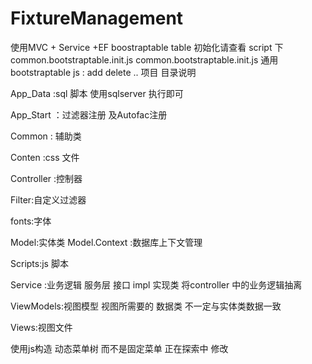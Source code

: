 # FixtureManagement

使用MVC + Service +EF  boostraptable table 初始化请查看 script 下 common.bootstraptable.init.js
 common.bootstraptable.init.js 通用bootstraptable js : add delete ..
项目 目录说明

App_Data :sql 脚本 使用sqlserver 执行即可

App_Start ：过滤器注册 及Autofac注册

Common : 辅助类

Conten :css 文件

Controller :控制器

Filter:自定义过滤器


fonts:字体

Model:实体类
Model.Context :数据库上下文管理

Scripts:js 脚本

Service :业务逻辑 服务层 接口 impl 实现类 
         将controller 中的业务逻辑抽离

ViewModels:视图模型 视图所需要的 数据类 不一定与实体类数据一致

Views:视图文件

使用js构造 动态菜单树 而不是固定菜单 正在探索中
修改
